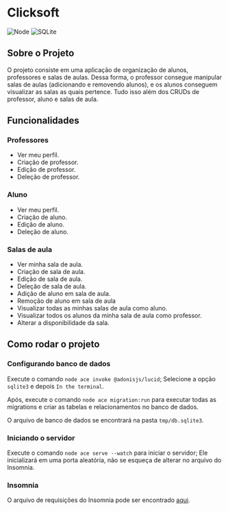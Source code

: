 # Clicksoft

![Node](https://img.shields.io/badge/Node.js-43853D?style=for-the-badge&logo=node.js&logoColor=white) ![SQLite](https://img.shields.io/badge/SQLite-07405E?style=for-the-badge&logo=sqlite&logoColor=white)

## Sobre o Projeto

O projeto consiste em uma aplicação de organização de alunos, professores e salas de aulas. Dessa forma, o professor consegue manipular salas de aulas (adicionando e removendo alunos), e os alunos conseguem visualizar as salas as quais pertence. Tudo isso além dos CRUDs de professor, aluno e salas de aula.

## Funcionalidades

### Professores

- Ver meu perfil.
- Criação de professor.
- Edição de professor.
- Deleção de professor.

### Aluno

- Ver meu perfil.
- Criação de aluno.
- Edição de aluno.
- Deleção de aluno.

### Salas de aula

- Ver minha sala de aula.
- Criação de sala de aula.
- Edição de sala de aula.
- Deleção de sala de aula.
- Adição de aluno em sala de aula.
- Remoção de aluno em sala de aula
- Visualizar todas as minhas salas de aula como aluno.
- Visualizar todos os alunos da minha sala de aula como professor.
- Alterar a disponibilidade da sala.

## Como rodar o projeto

### Configurando banco de dados

Execute o comando ```node ace invoke @adonisjs/lucid```; Selecione a opção `sqlite3` e depois `In the terminal`.

Após, execute o comando ```node ace migration:run``` para executar todas as migrations e criar as tabelas e relacionamentos no banco de dados.

O arquivo de banco de dados se encontrará na pasta `tmp/db.sqlite3`.

### Iniciando o servidor

Execute o comando ```node ace serve --watch``` para iniciar o servidor; Ele inicializará em uma porta aleatória, não se esqueça de alterar no arquivo do Insomnia.

### Insomnia

O arquivo de requisições do Insomnia pode ser encontrado [aqui](https://gist.github.com/Seiixas/f54aa8386191bacbac0d6ffd23c6f721).